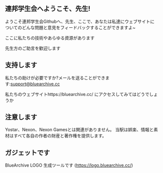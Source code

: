 
## 連邦学生会へようこそ、先生!


ようこそ連邦学生会Githubへ、先生、ここで、あなたは私達にウェブサイトについてのどんな問題と意見をフィードバックすることができますよ~

ここに私たちの技術やあらゆる資源があります

先生方のご助言を歓迎します



## 支持します
私たちの助けが必要ですか?メールを送ることができます:support@bluearchive.cc

私たちのウェブサイトhttps://bluearchive.cc/ にアクセスしてみてはどうでしょうか


## 注意します
Yostar、Nexon、Nexon Gamesとは関連がありません。
当駅は娯楽、情報と素材はすべて各自の作者の財産と著作権を提供します。


##  ガジェットです
BlueArchive LOGO 生成ツールです (https://logo.bluearchive.cc/)


